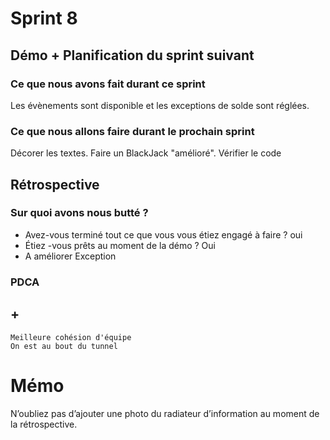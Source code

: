 # Sprint 8

## Démo + Planification du sprint suivant

### Ce que nous avons fait durant ce sprint
Les évènements sont disponible et les exceptions de solde sont réglées.

### Ce que nous allons faire durant le prochain sprint
Décorer les textes.
Faire un BlackJack "amélioré".
Vérifier le code

## Rétrospective

### Sur quoi avons nous butté ?
* Avez-vous terminé tout ce que vous vous étiez engagé à faire ?
oui
* Étiez -vous prêts au moment de la démo ?
Oui
* A améliorer
Exception

### PDCA
## +
    Meilleure cohésion d'équipe
    On est au bout du tunnel

# Mémo
N’oubliez pas d’ajouter une photo du radiateur d’information au moment de la rétrospective.

